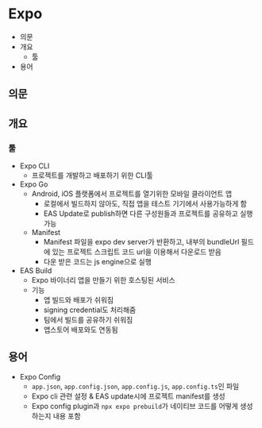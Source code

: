 # Expo

- 의문
- 개요
  - 툴
- 용어

## 의문

## 개요

### 툴

- Expo CLI
  - 프로젝트를 개발하고 배포하기 위한 CLI툴
- Expo Go
  - Android, iOS 플랫폼에서 프로젝트를 열기위한 모바일 클라이언트 앱
    - 로컬에서 빌드하지 않아도, 직접 앱을 테스트 기기에서 사용가능하게 함
    - EAS Update로 publish하면 다른 구성원들과 프로젝트를 공유하고 실행 가능
  - Manifest
    - Manifest 파일을 expo dev server가 반환하고, 내부의 bundleUrl 필드에 있는 프로젝트 스크립트 코드 url을 이용해서 다운로드 받음
    - 다운 받은 코드는 js engine으로 실행
- EAS Build
  - Expo 바이너리 앱을 만들기 위한 호스팅된 서비스
  - 기능
    - 앱 빌드와 배포가 쉬워짐
    - signing credential도 처리해줌
    - 팀에서 빌드를 공유하기 쉬워짐
    - 앱스토어 배포와도 연동됨

## 용어

- Expo Config
  - `app.json`, `app.config.json`, `app.config.js`, `app.config.ts`인 파일
  - Expo cli 관련 설정 & EAS update시에 프로젝트 manifest를 생성
  - Expo config plugin과 `npx expo prebuild`가 네이티브 코드를 어떻게 생성하는지 내용 포함
